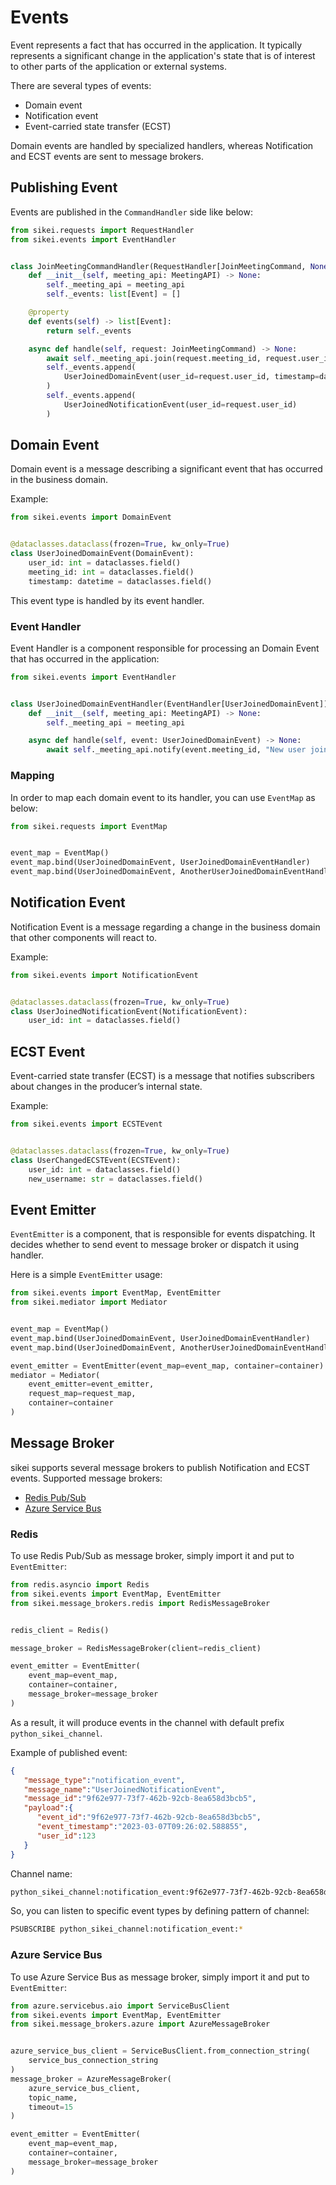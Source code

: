 # Events

Event represents a fact that has occurred in the application. It typically represents a significant change in the application's state that is of interest to other parts of the application or external systems.

There are several types of events:

- Domain event
- Notification event
- Event-carried state transfer (ECST)

Domain events are handled by specialized handlers, whereas Notification and ECST events are sent to message brokers.

## Publishing Event

Events are published in the `CommandHandler` side like below:

```python hl_lines="16-21"
from sikei.requests import RequestHandler
from sikei.events import EventHandler


class JoinMeetingCommandHandler(RequestHandler[JoinMeetingCommand, None]):
    def __init__(self, meeting_api: MeetingAPI) -> None:
        self._meeting_api = meeting_api
        self._events: list[Event] = []

    @property
    def events(self) -> list[Event]:
        return self._events

    async def handle(self, request: JoinMeetingCommand) -> None:
        await self._meeting_api.join(request.meeting_id, request.user_id)
        self._events.append(
            UserJoinedDomainEvent(user_id=request.user_id, timestamp=datetime.utcnow(), meeting_id=request.meeting_id)
        )
        self._events.append(
            UserJoinedNotificationEvent(user_id=request.user_id)
        )

```

## Domain Event

Domain event is a message describing a significant event that has occurred in the business domain.

Example:

```python
from sikei.events import DomainEvent


@dataclasses.dataclass(frozen=True, kw_only=True)
class UserJoinedDomainEvent(DomainEvent):
    user_id: int = dataclasses.field()
    meeting_id: int = dataclasses.field()
    timestamp: datetime = dataclasses.field()
```

This event type is handled by its event handler.

### Event Handler

Event Handler is a component responsible for processing an Domain Event that has occurred in the application:

```python
from sikei.events import EventHandler


class UserJoinedDomainEventHandler(EventHandler[UserJoinedDomainEvent]):
    def __init__(self, meeting_api: MeetingAPI) -> None:
        self._meeting_api = meeting_api

    async def handle(self, event: UserJoinedDomainEvent) -> None:
        await self._meeting_api.notify(event.meeting_id, "New user joined!")
```

### Mapping

In order to map each domain event to its handler, you can use `EventMap` as below:

```python
from sikei.requests import EventMap


event_map = EventMap()
event_map.bind(UserJoinedDomainEvent, UserJoinedDomainEventHandler)
event_map.bind(UserJoinedDomainEvent, AnotherUserJoinedDomainEventHandler)
```

## Notification Event

Notification Event is a message regarding a change in the business domain that other components will react to.

Example:

```python
from sikei.events import NotificationEvent


@dataclasses.dataclass(frozen=True, kw_only=True)
class UserJoinedNotificationEvent(NotificationEvent):
    user_id: int = dataclasses.field()
```

## ECST Event

Event-carried state transfer (ECST) is a message that notifies subscribers about changes in the producer’s internal state.

Example:

```python
from sikei.events import ECSTEvent


@dataclasses.dataclass(frozen=True, kw_only=True)
class UserChangedECSTEvent(ECSTEvent):
    user_id: int = dataclasses.field()
    new_username: str = dataclasses.field()
```

## Event Emitter

`EventEmitter` is a component, that is responsible for events dispatching. It decides whether to send event to message broker or dispatch it using handler.

Here is a simple `EventEmitter` usage:

```python
from sikei.events import EventMap, EventEmitter
from sikei.mediator import Mediator


event_map = EventMap()
event_map.bind(UserJoinedDomainEvent, UserJoinedDomainEventHandler)
event_map.bind(UserJoinedDomainEvent, AnotherUserJoinedDomainEventHandler)

event_emitter = EventEmitter(event_map=event_map, container=container)
mediator = Mediator(
    event_emitter=event_emitter,
    request_map=request_map,
    container=container
)

```

## Message Broker

sikei supports several message brokers to publish Notification and ECST events.
Supported message brokers:

- [Redis Pub/Sub](https://redis.io/docs/manual/pubsub/)
- [Azure Service Bus](https://learn.microsoft.com/en-us/azure/service-bus-messaging/service-bus-messaging-overview)

### Redis

To use Redis Pub/Sub as message broker, simply import it and put to `EventEmitter`:

```python
from redis.asyncio import Redis
from sikei.events import EventMap, EventEmitter
from sikei.message_brokers.redis import RedisMessageBroker


redis_client = Redis()

message_broker = RedisMessageBroker(client=redis_client)

event_emitter = EventEmitter(
    event_map=event_map, 
    container=container,
    message_broker=message_broker
)
```

As a result, it will produce events in the channel with default prefix `python_sikei_channel`.

Example of published event:

```json
{
   "message_type":"notification_event",
   "message_name":"UserJoinedNotificationEvent",
   "message_id":"9f62e977-73f7-462b-92cb-8ea658d3bcb5",
   "payload":{
      "event_id":"9f62e977-73f7-462b-92cb-8ea658d3bcb5",
      "event_timestamp":"2023-03-07T09:26:02.588855",
      "user_id":123
   }
}
```

Channel name:

```bash
python_sikei_channel:notification_event:9f62e977-73f7-462b-92cb-8ea658d3bcb5
```

So, you can listen to specific event types by defining pattern of channel:

```bash
PSUBSCRIBE python_sikei_channel:notification_event:*
```

### Azure Service Bus

To use Azure Service Bus as message broker, simply import it and put to `EventEmitter`:

```python
from azure.servicebus.aio import ServiceBusClient
from sikei.events import EventMap, EventEmitter
from sikei.message_brokers.azure import AzureMessageBroker


azure_service_bus_client = ServiceBusClient.from_connection_string(
    service_bus_connection_string
)
message_broker = AzureMessageBroker(
    azure_service_bus_client,
    topic_name,
    timeout=15
)

event_emitter = EventEmitter(
    event_map=event_map, 
    container=container,
    message_broker=message_broker
)
```
